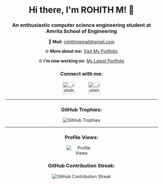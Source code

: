 <div align="center">
  <h1>Hi there, I'm ROHITH M! 👋</h1>
  <h3>An enthusiastic computer science engineering student at Amrita School of Engineering</h3>
</div>

<div align="center">
  <p>📧 <b>Mail:</b> <a href="mailto:rohithmemail@gmail.com">rohithmemail@gmail.com</a></p>
  <p>🌐 <b>More about me:</b> <a href="https://rohith-m10.github.io/Portfolio/">Visit My Portfolio</a></p>
  <p>🌐 <b>I'm now working on:</b> <a href="https://rohith-m10.github.io/MyPortfolio/">My Latest Portfolio</a></p>
</div>


<div align="center">
  <h3>Connect with me:</h3>
  <a href="https://instagram.com/__rohith.m__" target="_blank"><img src="https://img.icons8.com/color/48/000000/instagram-new--v2.png" alt="__rohith.m__" height="40" width="40" style="margin-right: 20px; filter: grayscale(50%); transition: all 0.3s ease-in-out;" onmouseover="this.style.filter='none'" onmouseout="this.style.filter='grayscale(50%)'" /></a>
  <a href="https://github.com/ROHITH-M10" target="_blank"><img src="https://img.icons8.com/color/48/000000/github--v1.png" alt="__rohith.m__" height="40" width="40" style="margin-left: 20px; filter: grayscale(50%); transition: all 0.3s ease-in-out;" onmouseover="this.style.filter='none'" onmouseout="this.style.filter='grayscale(50%)'" /></a>
</div>

---


<div align="center">
  <h3>GitHub Trophies:</h3>
  <img src="https://github-profile-trophy.vercel.app/?username=ROHITH-M10&theme=radical&column=7&margin-w=10" alt="GitHub Trophies" style="max-width: 400px;">
</div>


---


<div align="center">
  <h3>Profile Views:</h3>
  <img src="https://komarev.com/ghpvc/?username=ROHITH-M10" alt="Profile Views" style="max-width: 100px;">
</div>

<div align="center">
  <h3>GitHub Contribution Streak:</h3>
  <img src="https://github-readme-streak-stats.herokuapp.com/?user=ROHITH-M10" alt="GitHub Contribution Streak" style="max-width: 400px;">
</div>

